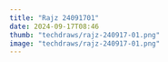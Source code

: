 ```yaml
---
title: "Rajz 24091701"
date: 2024-09-17T08:46
thumb: "techdraws/rajz-240917-01.png"
image: "techdraws/rajz-240917-01.png"
---
```


